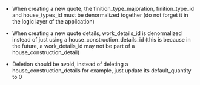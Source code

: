 - When creating a new quote, the finition_type_majoration, finition_type_id and house_types_id must be denormalized together (do not forget it in the logic layer of the application)

- When creating a new quote details, work_details_id is denormalized instead of just using a house_construction_details_id (this is because in the future, a work_details_id may not be part of a house_construction_detail)

- Deletion should be avoid, instead of deleting a house_construction_details for example, just update its default_quantity to 0

